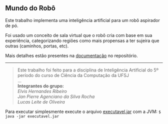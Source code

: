 


## Mundo do Robô

Este trabalho implementa uma inteligência artificial para um robô aspirador de pó.

Foi usado um conceito de sala virtual que o robô cria com base em sua experiência, categorizando regiões como mais propensas a ter sujeira que outras (caminhos, portas, etc). 

Mais detalhes estão presentes na [documentação](https://github.com/elvishribeiro/tp-arroba-hashtag/blob/master/Documenta%C3%A7%C3%A3o.pdf) no repositório.

----

> Este trabalho foi feito para a disciplina de Inteligência Artificial do 5º período do curso de Ciência da Computação da UFSJ<br/>
...<br/>
**Integrantes do grupo:**<br/>
*Elvis Hernandes Ribeiro*<br/>
*Jan Pierre Agenciano da Silva Rocha*<br/>
*Lucas Leite de Oliveira*

Para executar simplesmente execute o arquivo [executavel.jar](https://github.com/elvishribeiro/tp-arroba-hashtag/blob/master/executavel.jar) com a JVM:
```$ java -jar executavel.jar```
